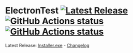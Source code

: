 # ElectronTest [![Latest Release](https://img.shields.io/github/v/release/H0rn0chse/ElectronTest.svg)](https://github.com/H0rn0chse/ElectronTest/releases/latest) [![GitHub Actions status](https://github.com/H0rn0chse/ElectronTest/workflows/Build%2Frelease/badge.svg)](https://github.com/H0rn0chse/ElectronTest/actions?query=workflow%3ABuild%2Frelease) [![GitHub Actions status](https://github.com/H0rn0chse/ElectronTest/workflows/Test/badge.svg)](https://github.com/H0rn0chse/ElectronTest/actions?query=workflow%3ATest)

Latest Release: [Installer.exe](https://github.com/H0rn0chse/ElectronTest/releases/latest/download/electrontest-Installer.exe) - [Changelog](https://github.com/H0rn0chse/ElectronTest/releases/latest)
